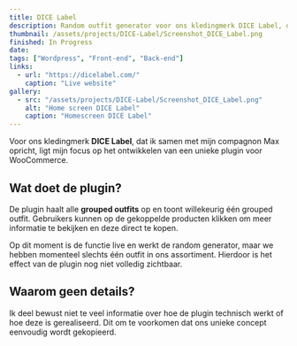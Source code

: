 ```yaml
---
title: DICE Label
description: Random outfit generator voor ons kledingmerk DICE Label, dat ik samen met mijn compagnon Max opricht.
thumbnail: /assets/projects/DICE-Label/Screenshot_DICE_Label.png
finished: In Progress
date: 
tags: ["Wordpress", "Front-end", "Back-end"]
links:
  - url: "https://dicelabel.com/"
    caption: "Live website"
gallery:
  - src: "/assets/projects/DICE-Label/Screenshot_DICE_Label.png"
    alt: "Home screen DICE Label"
    caption: "Homescreen DICE Label"
---
```


Voor ons kledingmerk **DICE Label**, dat ik samen met mijn compagnon Max opricht, ligt mijn focus op het ontwikkelen van een unieke plugin voor WooCommerce.

## Wat doet de plugin?

De plugin haalt alle **grouped outfits** op en toont willekeurig één grouped outfit. Gebruikers kunnen op de gekoppelde producten klikken om meer informatie te bekijken en deze direct te kopen. 

Op dit moment is de functie live en werkt de random generator, maar we hebben momenteel slechts één outfit in ons assortiment. Hierdoor is het effect van de plugin nog niet volledig zichtbaar.

## Waarom geen details?

Ik deel bewust niet te veel informatie over hoe de plugin technisch werkt of hoe deze is gerealiseerd. Dit om te voorkomen dat ons unieke concept eenvoudig wordt gekopieerd.